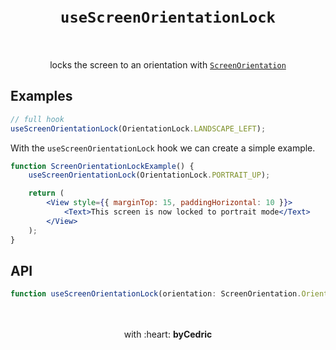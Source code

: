 <div align="center">
    <h1>
        <br />
        <code>useScreenOrientationLock</code>
        <br />
        <br />
    </h1>
    locks the screen to an orientation with <a href="https://docs.expo.io/versions/latest/sdk/screen-orientation/"><code>ScreenOrientation</code></a>
    <br />
</div>

## Examples

```jsx
// full hook
useScreenOrientationLock(OrientationLock.LANDSCAPE_LEFT);
```

With the `useScreenOrientationLock` hook we can create a simple example.

```jsx
function ScreenOrientationLockExample() {
    useScreenOrientationLock(OrientationLock.PORTRAIT_UP);

    return (
        <View style={{ marginTop: 15, paddingHorizontal: 10 }}>
            <Text>This screen is now locked to portrait mode</Text>
        </View>
    );
}
```

## API

```ts
function useScreenOrientationLock(orientation: ScreenOrientation.OrientationLock): void;
```

<div align="center">
    <br />
    <br />
    with :heart: <strong>byCedric</strong>
    <br />
    <br />
</div>

